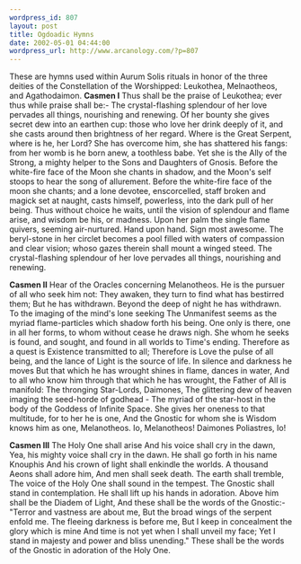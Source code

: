 ```yaml
--- 
wordpress_id: 807
layout: post
title: Ogdoadic Hymns
date: 2002-05-01 04:44:00
wordpress_url: http://www.arcanology.com/?p=807
---
```

These are hymns used within Aurum Solis rituals in honor of the three deities of the Constellation of the Worshipped: Leukothea, Melnaotheos, and Agathodaimon. <strong>Casmen I</strong> Thus shall be the praise of Leukothea; ever thus while praise shall be:- The crystal-flashing splendour of her love pervades all things, nourishing and renewing. Of her bounty she gives secret dew into an earthen cup: those who love her drink deeply of it, and she casts around then brightness of her regard. Where is the Great Serpent, where is he, her Lord? She has overcome him, she has shattered his fangs: from her womb is he born anew, a toothless babe. Yet she is the Ally of the Strong, a mighty helper to the Sons and Daughters of Gnosis. Before the white-fire face of the Moon she chants in shadow, and the Moon's self stoops to hear the song of allurement. Before the white-fire face of the moon she chants; and a lone devotee, enscorcelled, staff broken and magick set at naught, casts himself, powerless, into the dark pull of her being. Thus without choice he waits, until the vision of splendour and flame arise, and wisdom be his, or madness. Upon her palm the single flame quivers, seeming air-nurtured. Hand upon hand. Sign most awesome. The beryl-stone in her circlet becomes a pool filled with waters of compassion and clear vision; whoso gazes therein shall mount a winged steed. The crystal-flashing splendour of her love pervades all things, nourishing and renewing. <blockquote>
  </blockquote>
  
  <strong>Casmen II</strong> Hear of the Oracles concerning Melanotheos. He is the pursuer of all who seek him not: They awaken, they turn to find what has bestirred them; But he has withdrawn. Beyond the deep of night he has withdrawn. To the imaging of the mind's lone seeking The Unmanifest seems as the myriad flame-particles which shadow forth his being. One only is there, one in all her forms, to whom without cease he draws nigh. She whom he seeks is found, and sought, and found in all worlds to Time's ending. Therefore as a quest is Existence transmitted to all; Therefore is Love the pulse of all being, and the lance of Light is the source of life. In silence and darkness he moves But that which he has wrought shines in flame, dances in water, And to all who know him through that which he has wrought, the Father of All is manifold: The thronging Star-Lords, Daimones, The glittering dew of heaven imaging the seed-horde of godhead - The myriad of the star-host in the body of the Goddess of Infinite Space. She gives her oneness to that multitude, for to her he is one, And the Gnostic for whom she is Wisdom knows him as one, Melanotheos. Io, Melanotheos! Daimones Poliastres, Io! <blockquote>
  </blockquote>
  
  <strong>Casmen III</strong> The Holy One shall arise And his voice shall cry in the dawn, Yea, his mighty voice shall cry in the dawn. He shall go forth in his name Knouphis And his crown of light shall enkindle the worlds. A thousand Aeons shall adore him, And men shall seek death. The earth shall tremble, The voice of the Holy One shall sound in the tempest. The Gnostic shall stand in contemplation. He shall lift up his hands in adoration. Above him shall be the Diadem of Light, And these shall be the words of the Gnostic:-"Terror and vastness are about me, But the broad wings of the serpent enfold me. The fleeing darkness is before me, But I keep in concealment the glory which is mine And time is not yet when I shall unveil my face; Yet I stand in majesty and power and bliss unending." These shall be the words of the Gnostic in adoration of the Holy One.